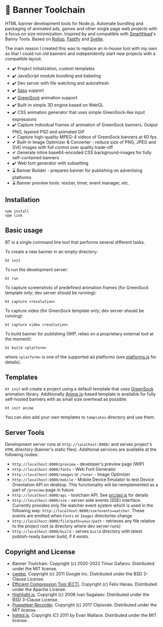 # 🧰 Banner Toolchain
HTML banner development tools for Node.js. Automate bundling and packaging of animated ads, games and other single page web projects with a focus on size minimization. Inspired by and compatible with [SmartHead](https://github.com/smarthead)'s Banny Tools. Based on [Rollup](https://rollupjs.org/), [Fastify](https://www.fastify.io/) and [Svelte](https://svelte.dev/).

The main reason I created this was to replace an in-house tool with my own so that I could run old banners and independently start new projects with a compatible layout.

* ✔️ Project initialization, custom templates
* ✔️ JavaScript module bundling and babeling
* ✔️ Dev server with file watching and autorefresh
* ✔️ [Sass](https://sass-lang.com/) support
* ✔️ [GreenSock](https://greensock.com/) animation support
* ✔️ Built-in simple 3D engine based on WebGL
* ✔️ CSS animation generator that uses simple GreenSock-like input expressions
* ✔️ Capture individual frames of animation of GreenSock banners. Output PNG, layered PSD and animated GIF
* ️✔ Capture high-quality MPEG-4 videos of GreenSock banners at 60 fps
* ✔ Built-in Image Optimizer & Converter - reduce size of PNG, JPEG and SVG images with full control over quality trade-off
* ✔ Generate inline base64-encoded CSS background-images for fully self-contained banners
* ✔️ Web font generator with subsetting
* ⌛ Banner Builder - prepares banner for publishing on advertising platforms
* ⌛ Banner preview tools: resizer, timer, event manager, etc.

## Installation
```
npm install
npm link
```

## Basic usage
BT is a single command line tool that performs several different tasks.

To create a new banner in an empty directory:

`bt init`

To run the development server:

`bt run`

To capture screenshots of predefined animation frames (for GreenSock template only; dev server should be running):

`bt capture <resolution>`

To capture video (for GreenSock template only; dev server should be running):

`bt capture video <resolution>`

To build banner for publishing (WIP, relies on a proprietary external tool at the moment):

`bt build <platform>`

where `<platform>` is one of the supported ad platforms (see [platforms.js](https://github.com/gecko0307/bt/blob/master/src/builder/platforms.js) for details).

## Templates
`bt init` will create a project using a default template that uses [GreenSock](https://greensock.com/) animation library. Additionally [Anime.js](https://animejs.com/)-based template is available for fully self-hosted banners with as small size overhead as possible:

`bt init anime`

You can also add your own templates to `templates` directory and use them.

## Server Tools
Development server runs at `http://localhost:8000/` and serves project's `HTML` directory (banner's static files). Additional services are available at the following routes:
* `http://localhost:8000/preview` - developer's preview page (WIP)
* `http://localhost:8000/fonts` - Web Font Generator
* `http://localhost:8000/images` or `/tuner` - Image Optimizer
* `http://localhost:8000/mobile` - Mobile Device Emulator to test Device Orientation API on desktop. This functionality will be reimplemented as a part of `/preview` page in future
* `http://localhost:8000/api` - toolchain API. See [src/api.js](https://github.com/gecko0307/bt/blob/master/src/api.js) for details
* `http://localhost:8000/sse` - server-side events (SSE) interface. Currently provides only file watcher event system which is used in the following way: `http://localhost:8000/sse?events=watcher`. These events are emitted when `Fonts` or `Images` directories change
* `http://localhost:8000/file?path=your/path` - retrieves any file relative to the project root (a directory where dev server runs)
* `http://localhost:8000/build` - serves `build` directory with latest publish-ready banner build, if it exists.

## Copyright and License
* Banner Toolchain. Copyright (c) 2020-2022 Timur Gafarov. Distributed under the MIT license.
* [cwebp](https://github.com/webmproject/libwebp/blob/main/examples/cwebp.c). Copyright (c) 2011 Google Inc. Distributed under the BSD 3-Clause License.
* [Efficient Compression Tool (ECT)](https://github.com/fhanau/Efficient-Compression-Tool). Copyright (c) Felix Hanau. Distributed under the Apache License.
* [Highlight.js](https://highlightjs.org/). Copyright (c) 2006 Ivan Sagalaev. Distributed under the BSD 3-Clause License.
* [Puppeteer Recorder](https://github.com/clipisode/puppeteer-recorder). Copyright (c) 2017 Clipisode. Distributed under the MIT license.
* [lightgl.js](https://github.com/evanw/lightgl.js). Copyright (C) 2011 by Evan Wallace. Distributed under the MIT license.
